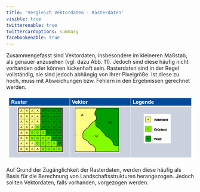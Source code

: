 ```yaml
---
title: 'Vergleich Vektordaten - Rasterdaten'
visible: true
twitterenable: true
twittercardoptions: summary
facebookenable: true
---
```


Zusammengefasst sind Vektordaten, insbesondere im kleineren Maßstab, als genauer anzusehen (vgl. dazu Abb. 11). Jedoch sind diese häufig nicht vorhanden oder können lückenhaft sein. Rasterdaten sind in der Regel vollständig, sie sind jedoch abhängig von ihrer Pixelgröße. Ist diese zu hoch, muss mit Abweichungen bzw. Fehlern in den Ergebnissen gerechnet werden.

![LSM_Raster2](Raster_1.png?lightbox=800&resize=300&classes=caption "Abb. 11: Raster-Vektor Vergleich")

Auf Grund der Zugänglichkeit der Rasterdaten, werden diese häufig als Basis für die Berechnung von Landschaftsstrukturen herangezogen. Jedoch sollten Vektordaten, falls vorhanden, vorgezogen werden.